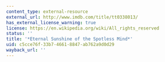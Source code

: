 ```yaml
---
content_type: external-resource
external_url: http://www.imdb.com/title/tt0338013/
has_external_license_warning: true
license: https://en.wikipedia.org/wiki/All_rights_reserved
status: ''
title: '*Eternal Sunshine of the Spotless Mind*'
uid: c5cce76f-33b7-4661-8847-ab762a9d0d29
wayback_url: ''
---
```

